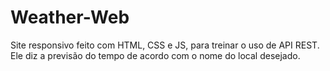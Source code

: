 # Weather-Web
Site responsivo feito com HTML, CSS e JS, para treinar o uso de API REST. Ele diz a previsão do tempo de acordo com o nome do local desejado.
